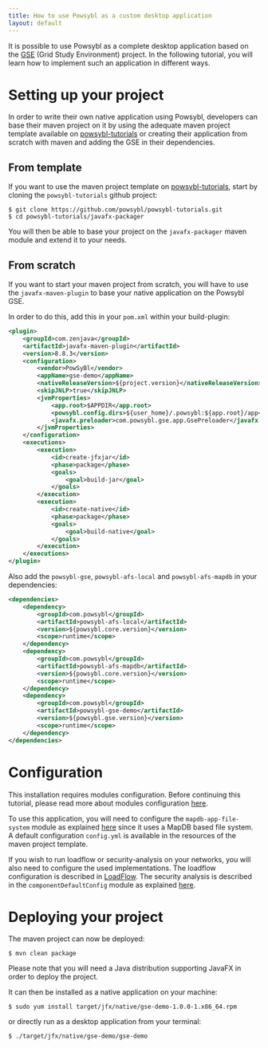 ```yaml
---
title: How to use Powsybl as a custom desktop application
layout: default
---
```


It is possible to use Powsybl as a complete desktop application based on the [GSE](https://github.com/powsybl/powsybl-gse)
(Grid Study  Environment) project. In the following tutorial, you will learn how to
implement such an application in different ways.

# Setting up your project

In order to write their own native application using Powsybl, developers can base
their maven project on it by using the adequate maven project template available on
[powsybl-tutorials](https://github.com/powsybl/powsybl-tutorials) or creating their
application from scratch with maven and adding the GSE in their dependencies.

## From template

If you want to use the maven project template on [powsybl-tutorials](https://github.com/powsybl/powsybl-tutorials),
start by cloning the `powsybl-tutorials` github project:
```
$ git clone https://github.com/powsybl/powsybl-tutorials.git
$ cd powsybl-tutorials/javafx-packager
```

You will then be able to base your project on the `javafx-packager` maven module and extend it to your
needs.

## From scratch

If you want to start your maven project from scratch, you will have to use the `javafx-maven-plugin` to base your native
application on the Powsybl GSE.

In order to do this, add this in your `pom.xml` within your build-plugin:
```xml
<plugin>
    <groupId>com.zenjava</groupId>
    <artifactId>javafx-maven-plugin</artifactId>
    <version>8.8.3</version>
    <configuration>
        <vendor>PowSyBl</vendor>
        <appName>gse-demo</appName>
        <nativeReleaseVersion>${project.version}</nativeReleaseVersion>
        <skipJNLP>true</skipJNLP>
        <jvmProperties>
            <app.root>$APPDIR</app.root>
            <powsybl.config.dirs>${user_home}/.powsybl:${app.root}/app</powsybl.config.dirs>
            <javafx.preloader>com.powsybl.gse.app.GsePreloader</javafx.preloader>
        </jvmProperties>
    </configuration>
    <executions>
        <execution>
            <id>create-jfxjar</id>
            <phase>package</phase>
            <goals>
                <goal>build-jar</goal>
            </goals>
        </execution>
        <execution>
            <id>create-native</id>
            <phase>package</phase>
            <goals>
                <goal>build-native</goal>
            </goals>
        </execution>
    </executions>
</plugin>
```

Also add the `powsybl-gse`, `powsybl-afs-local` and `powsybl-afs-mapdb` in your dependencies:
```xml
<dependencies>
    <dependency>
        <groupId>com.powsybl</groupId>
        <artifactId>powsybl-afs-local</artifactId>
        <version>${powsybl.core.version}</version>
        <scope>runtime</scope>
    </dependency>
    <dependency>
        <groupId>com.powsybl</groupId>
        <artifactId>powsybl-afs-mapdb</artifactId>
        <version>${powsybl.core.version}</version>
        <scope>runtime</scope>
    </dependency>
    <dependency>
        <groupId>com.powsybl</groupId>
        <artifactId>powsybl-gse-demo</artifactId>
        <version>${powsybl.gse.version}</version>
        <scope>runtime</scope>
    </dependency>
</dependencies>
```

# Configuration

This installation requires modules configuration. Before continuing this tutorial,
please read more about modules configuration [here](../configuration/modules/index.md).

To use this application, you will need to configure the `mapdb-app-file-system` module as explained 
[here](../configuration/modules/mapdb-app-file-system.md) since it uses a MapDB based file system. A default configuration
`config.yml` is available in the resources of the maven project template.

If you wish to run loadflow or security-analysis on your networks, you will also need to configure the used implementations.
The loadflow configuration is described in [LoadFlow](../configuration/modules/load-flow.md). The security analysis is described
in the `componentDefaultConfig` module as explained [here](../configuration/modules/componentDefaultConfig.md).

# Deploying your project

The maven project can now be deployed:
``` 
$ mvn clean package
```
Please note that you will need a Java distribution supporting JavaFX in order to deploy the project.

It can then be installed as a native application on your machine:
``` 
$ sudo yum install target/jfx/native/gse-demo-1.0.0-1.x86_64.rpm
```
or directly run as a desktop application from your terminal:
``` 
$ ./target/jfx/native/gse-demo/gse-demo
```
